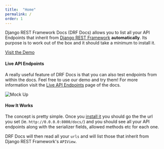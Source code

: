 ```yaml
---
title:  "Home"
permalink: /
order: 1
---
```


Django REST Framework Docs (DRF Docs) allows you to list all your API Endpoints that inherit from <a href="http://www.django-rest-framework.org/" target="_blank">Django REST Framework</a> **automatically**. Its purpose is to work out of the box and it should take a minimum to install it.

<a class="btn btn-success btn-demo" href="http://demo.drfdocs.com/" target="_blank"><i class="fa fa-laptop"></i> Visit the Demo</a>


#### Live API Endpoints

A really useful feature of DRF Docs is that you can also test endpoints from within the docs. Feel free to use our demo and try them! For more information visit the [Live API Endpoints](/docs/live-api) page of the docs.

<img class="img-responsive" src="static/images/mockup.png" alt="Mock Up" />


#### How It Works

The concept is pretty simple. Once you [install it](/docs/installation/) you should go the the url you set (ie. `http://0.0.0.0:8000/docs/`) and you should see all your API endpoints along with the serializer fields, allowed methods etc for each one.

DRF Docs will then read all your `urls` and will list those that inherit from Django REST Framework's `APIView`.
